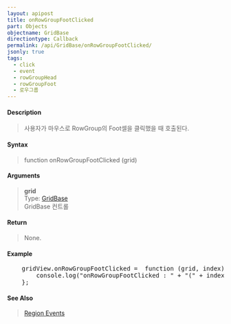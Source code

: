 ```yaml
---
layout: apipost
title: onRowGroupFootClicked
part: Objects
objectname: GridBase
directiontype: Callback
permalink: /api/GridBase/onRowGroupFootClicked/
jsonly: true
tags:
  - click
  - event
  - rowGroupHead
  - rowGroupFoot
  - 로우그룹
---
```



#### Description

> 사용자가 마우스로 RowGroup의 Foot셀을 클릭했을 때 호출된다.  

#### Syntax

> function onRowGroupFootClicked (grid)  

#### Arguments

> **grid**  
> Type: [GridBase](/api/GridBase/)  
> GridBase 컨트롤  

#### Return

> None.  

#### Example

<pre class="prettyprint">
    gridView.onRowGroupFootClicked =  function (grid, index) {
        console.log("onRowGroupFootClicked : " + "(" + index + ")")
    };
</pre>

#### See Also
>  [Region Events](http://demo.realgrid.com/Demo/RegionEvents)